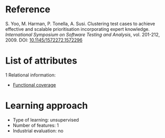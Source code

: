# Reference

S. Yoo, M. Harman, P. Tonella, A. Susi. Clustering test cases to achieve effective and scalable prioritisation incorporating expert knowledge. *International Symposium on Software Testing and Analysis*, vol. 201-212, 2009. DOI: [10.1145/1572272.1572296](https://www.doi.org/10.1145/1572272.1572296)

# List of attributes

1 Relational information:
* [Functional coverage](../../attributes/relational/test-case/coverage/functional-coverage.md)

# Learning approach

* Type of learning: unsupervised
* Number of features: 1
* Industrial evaluation: no